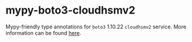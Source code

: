 # mypy-boto3-cloudhsmv2

Mypy-friendly type annotations for `boto3` 1.10.22 `cloudhsmv2` service.
More information can be found [here](https://github.com/vemel/mypy_boto3).